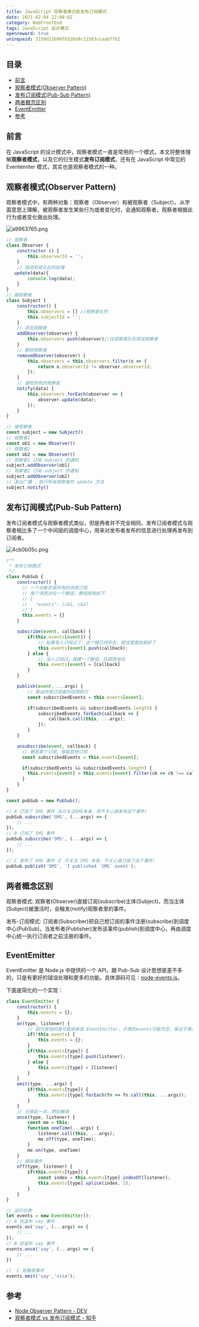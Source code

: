 ```yaml
---
title: JavaScript 观察者模式和发布订阅模式
date: 2021-02-04 22:08:02
category: WebFrontEnd
tags: JavaScript 设计模式
openreward: true
uninqueid: 3159d12b99fb520a9c11583ccaabffb2
---
```


## 目录

<!-- toc -->

- [前言](#前言)
- [观察者模式(Observer Pattern)](#观察者模式Observer-Pattern)
- [发布订阅模式(Pub-Sub Pattern)](#发布订阅模式Pub-Sub-Pattern)
- [两者概念区别](#两者概念区别)
- [EventEmitter](#EventEmitter)
- [参考](#参考)

<!-- tocstop -->

## 前言

在 JavaScript 的设计模式中，观察者模式一直是常用的一个模式，本文将整体理解**观察者模式**，以及它的衍生模式**发布订阅模式**，还有在 JavaScript 中常见的 Eventemiter 模式，其实也是观察者模式的一种。

## 观察者模式(Observer Pattern)

观察者模式中，有两种对象：观察者（Observer）和被观察者（Subject）。从字面意思上理解，被观察者发生某些行为或者变化时，会通知观察者，观察者根据此行为或者变化做出处理。

![a9963765.png](attachments/a9963765.png)

```js
// 观察者
class Observer {
    constructor () {
        this.observerId = '';
    }
    // 观测到变化后的处理
   update(data){
        console.log(data);
    }
}
// 被观察者
class Subject {
    constructor() {
        this.observers = [] //观察者队列
        this.subjectId = '';
    }
    // 添加观察者
    addObserver(observer) {
        this.observers.push(observer)//往观察者队列添加观察者
    }
    // 删除观察者
    removeObserver(observer) {
        this.observers = this.observers.filter(o => {
            return o.observerId != observer.observerId;
        });
    }
    // 通知所有的观察者
    notify(data) {
        this.observers.forEach(observer => {
            observer.update(data);
        });
    }
}

// 被观察者
const subject = new Subject()
// 观察者1
const ob1 = new Observer()
// 观察者2
const ob2 = new Observer()
// 观察者1 订阅 subject 的通知
subject.addObserver(ob1)
// 观察者2 订阅 subject 的通知
subject.addObserver(ob2)
// 发出广播 ，执行所有观察者的 update 方法
subject.notify()
```

## 发布订阅模式(Pub-Sub Pattern)

发布订阅者模式与观察者模式类似，但是两者并不完全相同，发布订阅者模式与观察者相比多了一个中间层的调度中心，用来对发布者发布的信息进行处理再发布到订阅者。

![4cb0b05c.png](attachments/4cb0b05c.png)

```js
/**
 * 发布订阅模式
 */
class PubSub {
    constructor() {
      // 一个对象存放所有的消息订阅
      // 每个消息对应一个数组，数组结构如下
      // {
      //   "event1": [cb1, cb2]
      // }
      this.events = {}
    }

    subscribe(event, callback) {
        if(this.events[event]) {
            // 如果有人订阅过了，这个键已经存在，就往里面加就好了
            this.events[event].push(callback);
        } else {
            // 没人订阅过，就建一个数组，回调放进去
            this.events[event] = [callback]
        }
    }

    publish(event, ...args) {
        // 取出所有订阅者的回调执行
        const subscribedEvents = this.events[event];

        if(subscribedEvents && subscribedEvents.length) {
            subscribedEvents.forEach(callback => {
                callback.call(this, ...args);
            });
        }
    }

    unsubscribe(event, callback) {
      // 删除某个订阅，保留其他订阅
      const subscribedEvents = this.events[event];

      if(subscribedEvents && subscribedEvents.length) {
        this.events[event] = this.events[event].filter(cb => cb !== callback)
      }
    }
}

const pubSub = new PubSub();

// A 订阅了 SMS 事件（A只关注SMS本身，而不关心谁发布这个事件）
pubSub.subscribe('SMS', (...args) => {
    // ...
});
// B 订阅了 SMS 事件
pubSub.subscribe('SMS', (...args) => {
    // ...
});

// C 发布了 SMS 事件（C 只关注 SMS 本身，不关心谁订阅了这个事件）
pubSub.publish('SMS', 'I published `SMS` event');
```

## 两者概念区别

观察者模式: 观察者(Observer)直接订阅(subscribe)主体(Subject)，而当主体(Subject)被激活时，会触发(notify)观察者里的事件。

发布-订阅模式: 订阅者(Subscriber)把自己想订阅的事件注册(subscribe)到调度中心(PubSub)，当发布者(Publisher)发布该事件(publish)到调度中心，再由调度中心统一执行订阅者之前注册的事件。

## EventEmitter

EventEmitter 是 Node.js 中提供的一个 API，跟 Pub-Sub 设计思想是差不多的，只是有更好的错误处理和更多的功能。具体源码可见：[node-events.js](https://github.com/nodejs/node/blob/master/lib/events.js)。

下面是简化的一个实现：

```js
class EventEmitter {
    constructor() {
        this.events = {};
    }
    on(type, listener) {
        // 因为其他的类可能继承自 EventEmitter，子类的events可能为空，保证子类必须存在此实例属性
        if(!this.events) {
            this.events = {};
        }
        if(this.events[type]) {
            this.events[type].push(listener);
        } else {
            this.events[type] = [listener]
        }
    }
    emit(type, ...args) {
        if(this.events[type]) {
            this.events[type].forEach(fn => fn.call(this, ...args));
        }
    }
    // 只绑定一次，然后解绑
    once(type, listener) {
        const me = this;
        function oneTime(...args) {
            listener.call(this, ...args);
            me.off(type, oneTime);
        }
        me.on(type, oneTime)
    }
    // 移除事件
    off(type, listener) {
        if(this.events[type]) {
            const index = this.events[type].indexOf(listener);
            this.events[type].splice(index, 1);
        }
    }
}

// 运行示例
let events = new EventEmitter();
// A 处监听 say 事件
events.on('say', (...args) => {
    // ...
});
// B 处监听 say 事件
events.once('say', (...args) => {
    // ...
})

//  C 处触发事件
events.emit('say','visa');
```

## 参考

+ [Node Observer Pattern - DEV](https://dev.to/alemagio/node-observer-pattern-27oj)
+ [观察者模式 vs 发布订阅模式 - 知乎](https://zhuanlan.zhihu.com/p/51357583)
